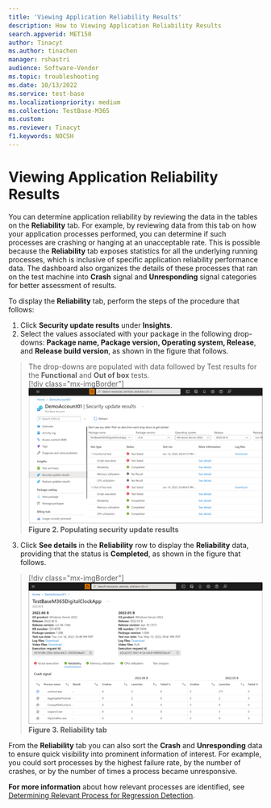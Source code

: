 ```yaml
---
title: 'Viewing Application Reliability Results'
description: How to Viewing Application Reliability Results
search.appverid: MET150
author: Tinacyt
ms.author: tinachen
manager: rshastri
audience: Software-Vendor
ms.topic: troubleshooting
ms.date: 10/13/2022
ms.service: test-base
ms.localizationpriority: medium
ms.collection: TestBase-M365
ms.custom:
ms.reviewer: Tinacyt
f1.keywords: NOCSH
---
```


# Viewing Application Reliability Results

You can determine application reliability by reviewing the data in the tables on the **Reliability** tab. For example, by reviewing data from this tab on how your application processes performed, you can determine if such processes are crashing or hanging at an unacceptable rate. This is possible because the **Reliability** tab exposes statistics for all the underlying running processes, which is inclusive of specific application reliability performance data. The dashboard also organizes the details of these processes that ran on the test machine into **Crash** signal and **Unresponding** signal categories for better assessment of results. 

To display the **Reliability** tab, perform the steps of the procedure that follows:
1. Click **Security update results** under **Insights**.
2. Select the values associated with your package in the following drop-downs: **Package name, Package version, Operating system, Release**, and **Release build version**, as shown in the figure that follows.

> The drop-downs are populated with data followed by Test results for the **Functional** and **Out of box** tests.  
> [!div class="mx-imgBorder"]  
> ![Screenshot shows Security update results](Media/applicationreliability01.png)  
> **Figure 2. Populating security update results**

3. Click **See details** in the **Reliability** row to display the **Reliability** data, providing that the status is **Completed**, as shown in the figure that follows.

> [!div class="mx-imgBorder"]  
> ![Screenshot shows Reliability data](Media/applicationreliability02.png)  
> **Figure 3. Reliability tab**

From the **Reliability** tab you can also sort the **Crash** and **Unresponding** data to ensure quick visibility into prominent information of interest. For example, you could sort processes by the highest failure rate, by the number of crashes, or by the number of times a process became unresponsive.

**For more information** about how relevant processes are identified, see [Determining Relevant Process for Regression Detection](determiningrelevantprocessesforregressiondetection.md).




